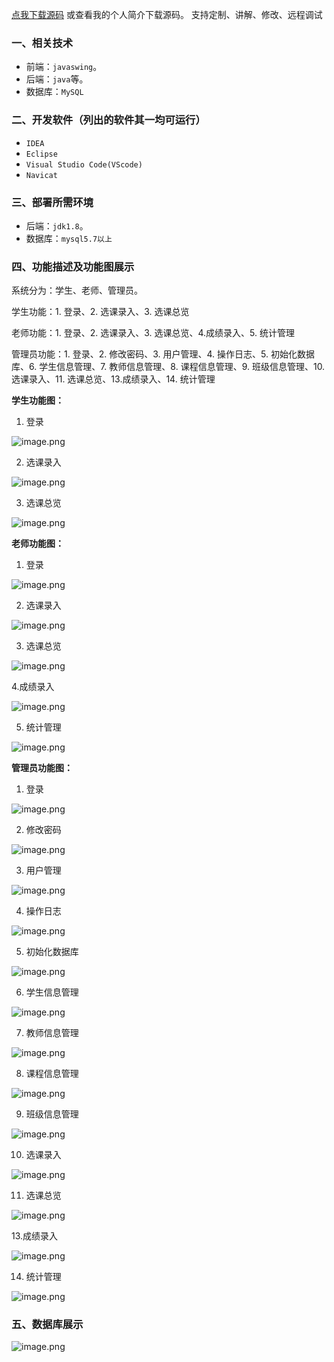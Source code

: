 [点我下载源码](https://www.oneprosol.com/detail/378053bd7b55451882d9c44838e3ffa0)
或查看我的个人简介下载源码。
支持定制、讲解、修改、远程调试
### 一、相关技术
- 前端：`javaswing`。
- 后端：`java`等。
- 数据库：`MySQL`

### 二、开发软件（列出的软件其一均可运行）
- `IDEA`
- `Eclipse`
- `Visual Studio Code(VScode)`
- `Navicat`
### 三、部署所需环境

- 后端：`jdk1.8`。
- 数据库：`mysql5.7以上`

### 四、功能描述及功能图展示
系统分为：学生、老师、管理员。

学生功能：1. 登录、2. 选课录入、3. 选课总览

老师功能：1. 登录、2. 选课录入、3. 选课总览、4.成绩录入、5. 统计管理

管理员功能：1. 登录、2. 修改密码、3. 用户管理、4. 操作日志、5. 初始化数据库、6. 学生信息管理、7. 教师信息管理、8. 课程信息管理、9. 班级信息管理、10. 选课录入、11. 选课总览、13.成绩录入、14. 统计管理

**学生功能图：**

1. 登录

![image.png](https://pic.picprosol.com/user_upload/47a0c8c315464e69858d8da56b2d15ba/2025-01-03%2016:46:41_image.png)

2. 选课录入

![image.png](https://pic.picprosol.com/user_upload/47a0c8c315464e69858d8da56b2d15ba/2025-01-03%2016:43:58_image.png)

3. 选课总览

![image.png](https://pic.picprosol.com/user_upload/47a0c8c315464e69858d8da56b2d15ba/2025-01-03%2016:44:08_image.png)

**老师功能图：**

1. 登录

![image.png](https://pic.picprosol.com/user_upload/47a0c8c315464e69858d8da56b2d15ba/2025-01-03%2016:46:42_image.png)

2. 选课录入

![image.png](https://pic.picprosol.com/user_upload/47a0c8c315464e69858d8da56b2d15ba/2025-01-03%2016:43:58_image.png)

3. 选课总览

![image.png](https://pic.picprosol.com/user_upload/47a0c8c315464e69858d8da56b2d15ba/2025-01-03%2016:44:08_image.png)

4.成绩录入

![image.png](https://pic.picprosol.com/user_upload/47a0c8c315464e69858d8da56b2d15ba/2025-01-03%2016:46:15_image.png)

5. 统计管理

![image.png](https://pic.picprosol.com/user_upload/47a0c8c315464e69858d8da56b2d15ba/2025-01-03%2016:46:23_image.png)

**管理员功能图：**

1. 登录

![image.png](https://pic.picprosol.com/user_upload/47a0c8c315464e69858d8da56b2d15ba/2025-01-03%2016:46:42_image.png)

2. 修改密码

![image.png](https://pic.picprosol.com/user_upload/47a0c8c315464e69858d8da56b2d15ba/2025-01-03%2016:50:34_image.png)

3. 用户管理

![image.png](https://pic.picprosol.com/user_upload/47a0c8c315464e69858d8da56b2d15ba/2025-01-03%2016:50:46_image.png)

4. 操作日志

![image.png](https://pic.picprosol.com/user_upload/47a0c8c315464e69858d8da56b2d15ba/2025-01-03%2016:50:54_image.png)

5. 初始化数据库

![image.png](https://pic.picprosol.com/user_upload/47a0c8c315464e69858d8da56b2d15ba/2025-01-03%2016:51:04_image.png)

6. 学生信息管理

![image.png](https://pic.picprosol.com/user_upload/47a0c8c315464e69858d8da56b2d15ba/2025-01-03%2016:51:20_image.png)

7. 教师信息管理

![image.png](https://pic.picprosol.com/user_upload/47a0c8c315464e69858d8da56b2d15ba/2025-01-03%2016:51:30_image.png)

8. 课程信息管理

![image.png](https://pic.picprosol.com/user_upload/47a0c8c315464e69858d8da56b2d15ba/2025-01-03%2016:51:51_image.png)

9. 班级信息管理

![image.png](https://pic.picprosol.com/user_upload/47a0c8c315464e69858d8da56b2d15ba/2025-01-03%2016:52:13_image.png)

10. 选课录入

![image.png](https://pic.picprosol.com/user_upload/47a0c8c315464e69858d8da56b2d15ba/2025-01-03%2016:43:58_image.png)

11. 选课总览

![image.png](https://pic.picprosol.com/user_upload/47a0c8c315464e69858d8da56b2d15ba/2025-01-03%2016:44:08_image.png)

13.成绩录入

![image.png](https://pic.picprosol.com/user_upload/47a0c8c315464e69858d8da56b2d15ba/2025-01-03%2016:46:15_image.png)

14. 统计管理

![image.png](https://pic.picprosol.com/user_upload/47a0c8c315464e69858d8da56b2d15ba/2025-01-03%2016:46:23_image.png)

### 五、数据库展示
![image.png](https://pic.picprosol.com/user_upload/47a0c8c315464e69858d8da56b2d15ba/2025-01-03%2016:52:36_image.png)
